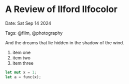 # A Review of Ilford Ilfocolor

Date: Sat Sep 14 2024

Tags: @film, @photography

And the dreams that lie hidden in the shadow of the wind.

1. item one
2. item two
3. item three

~~~rust
let mut x = 1;
let a = func(x);
~~~
